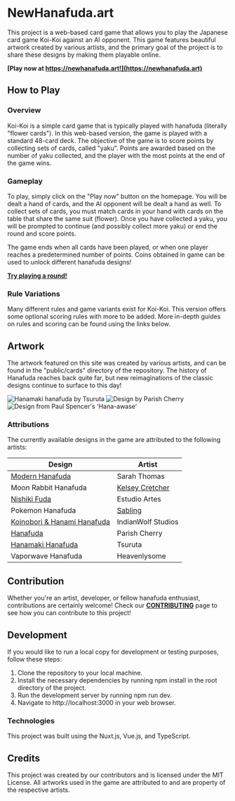 # NewHanafuda.art

This project is a web-based card game that allows you to play the Japanese card game Koi-Koi against an AI opponent. This game features beautiful artwork created by various artists, and the primary goal of the project is to share these designs by making them playable online.

**[Play now at https://newhanafuda.art!](https://newhanafuda.art)**

## How to Play

### Overview
Koi-Koi is a simple card game that is typically played with hanafuda (literally "flower cards"). In this web-based version, the game is played with a standard 48-card deck. The objective of the game is to score points by collecting sets of cards, called "yaku". Points are awarded based on the number of yaku collected, and the player with the most points at the end of the game wins.

### Gameplay
To play, simply click on the "Play now" button on the homepage. You will be dealt a hand of cards, and the AI opponent will be dealt a hand as well. To collect sets of cards, you must match cards in your hand with cards on the table that share the same suit (flower). Once you have collected a yaku, you will be prompted to continue (and possibly collect more yaku) or end the round and score points.

The game ends when all cards have been played, or when one player reaches a predetermined number of points. Coins obtained in game can be used to unlock different hanafuda designs!

**[Try playing a round!](https://newhanafuda.art)**

### Rule Variations
Many different rules and game variants exist for Koi-Koi. This version offers some optional scoring rules with more to be added. More in-depth guides on rules and scoring can be found using the links below.


## Artwork
The artwork featured on this site was created by various artists, and can be found in the "public/cards" directory of the repository. The history of Hanafuda reaches back quite far, but new reimaginations of the classic designs continue to surface to this day!

![Hanamaki hanafuda by Tsuruta](https://firebasestorage.googleapis.com/v0/b/new-hanafuda.appspot.com/o/cards%2Fhanamaki%2Fmatsu-ni-tsuru.webp?alt=media&token=8a04c131-12d7-4b3c-8f1b-4076f3d67214) ![Design by Parish Cherry](https://firebasestorage.googleapis.com/v0/b/new-hanafuda.appspot.com/o/cards%2Fcherry-version%2Fmatsu-ni-tsuru.webp?alt=media&token=411c5696-83dc-4f67-989d-c3e047112868) ![Design from Paul Spencer's 'Hana-awase'](https://firebasestorage.googleapis.com/v0/b/new-hanafuda.appspot.com/o/cards%2Fhana-awase%2Fmatsu-ni-tsuru.webp?alt=media&token=80c967e3-d6b4-4a40-8df6-31acf8ff5765)

### Attributions
The currently available designs in the game are attributed to the following artists:

|Design|Artist|
|---|---|
|[Modern Hanafuda](www.modernhanafuda.net)|Sarah Thomas|
|Moon Rabbit Hanafuda|[Kelsey Cretcher](https://www.deviantart.com/kcretcher)|
|[Nishiki Fuda](https://nishikie.stores.jp/)|Estudio Artes|
|Pokemon Hanafuda|[Sabling](https://ko-fi.com/sabling/)|
|[Koinobori & Hanami Hanafuda](https://indianwolfstudios.com/shop/)|IndianWolf Studios|
|[Hanafuda](https://parishcherry.com/hanafuda)|Parish Cherry|
|[Hanamaki Hanafuda](https://japanplayingcardmuseum.com/edo-showa-dentou-hanafuda/)|Tsuruta|
|Vaporwave Hanafuda|Heavenlysome|


## Contribution
Whether you're an artist, developer, or fellow hanafuda enthusiast, contributions are certainly welcome! Check our **[CONTRIBUTING](CONTRIBUTING.md)** page to see how you can contribute to this project!


## Development
If you would like to run a local copy for development or testing purposes, follow these steps:

1. Clone the repository to your local machine.
2. Install the necessary dependencies by running npm install in the root directory of the project.
3. Run the development server by running npm run dev.
4. Navigate to http://localhost:3000 in your web browser.

### Technologies
This project was built using the Nuxt.js, Vue.js, and TypeScript.


## Credits
This project was created by our contributors and is licensed under the MIT License. All artworks used in the game are attributed to and are property of the respective artists.

